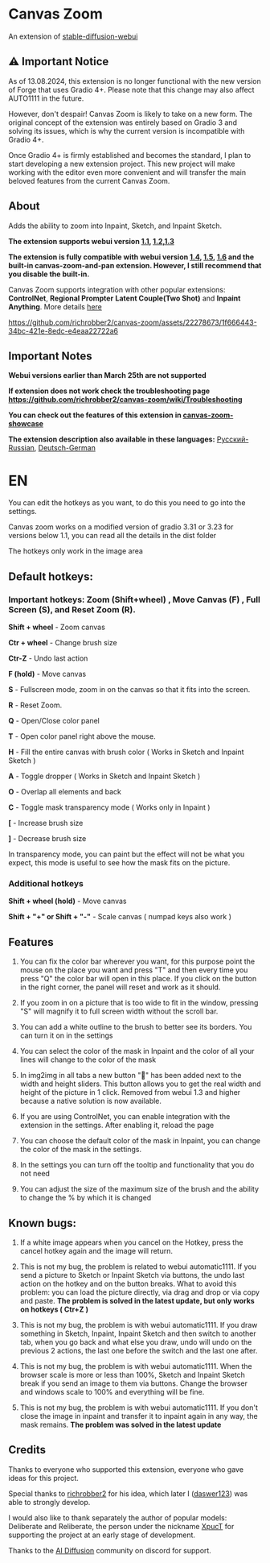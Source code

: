 # Canvas Zoom

An extension of [stable-diffusion-webui](https://github.com/AUTOMATIC1111/stable-diffusion-webui)

## ⚠️ Important Notice

As of 13.08.2024, this extension is no longer functional with the new version of Forge that uses Gradio 4+. Please note that this change may also affect AUTO1111 in the future.

However, don't despair! Canvas Zoom is likely to take on a new form. The original concept of the extension was entirely based on Gradio 3 and solving its issues, which is why the current version is incompatible with Gradio 4+.

Once Gradio 4+ is firmly established and becomes the standard, I plan to start developing a new extension project. This new project will make working with the editor even more convenient and will transfer the main beloved features from the current Canvas Zoom.

## About

Adds the ability to zoom into Inpaint, Sketch, and Inpaint Sketch.

**The extension supports webui version [1.1](https://github.com/AUTOMATIC1111/stable-diffusion-webui/releases/tag/v1.1.0), [1.2](https://github.com/AUTOMATIC1111/stable-diffusion-webui/releases/tag/v1.2.0),[1.3](https://github.com/AUTOMATIC1111/stable-diffusion-webui/releases/tag/v1.3.0)**

**The extension is fully compatible with webui version [1.4](https://github.com/AUTOMATIC1111/stable-diffusion-webui/releases/tag/v1.4.0), [1.5](https://github.com/AUTOMATIC1111/stable-diffusion-webui/releases/tag/v1.5.0), [1.6](https://github.com/AUTOMATIC1111/stable-diffusion-webui/releases/tag/v1.6.0) and the built-in canvas-zoom-and-pan extension. However, I still recommend that you disable the built-in.**

Canvas Zoom supports integration with other popular extensions: **ControlNet**, **Regional Prompter** **Latent Couple(Two Shot)** and **Inpaint Anything**. 
More details [here](https://github.com/richrobber2/canvas-zoom/discussions/42#discussioncomment-6102485)

https://github.com/richrobber2/canvas-zoom/assets/22278673/1f666443-34bc-421e-8edc-e4eaa22722a6

## Important Notes

**Webui versions earlier than March 25th are not supported**

**If extension does not work check the troubleshooting page https://github.com/richrobber2/canvas-zoom/wiki/Troubleshooting**

**You can check out the features of this extension in [canvas-zoom-showcase](https://github.com/richrobber2/canvas-zoom/wiki/Functionality)**

**The extension description also available in these languages:**
[Русский-Russian](https://github.com/richrobber2/canvas-zoom/wiki/Russian), [Deutsch-German](https://github.com/richrobber2/canvas-zoom/wiki/Deutsch-%E2%80%90-German)

# EN

You can edit the hotkeys as you want, to do this you need to go into the settings.

Canvas zoom works on a modified version of gradio 3.31 or 3.23 for versions below 1.1, you can read all the details in the dist folder

The hotkeys only work in the image area

## Default hotkeys:

### Important hotkeys: Zoom (Shift+wheel) , Move Canvas (F) , Full Screen (S), and Reset Zoom (R).

**Shift + wheel** - Zoom canvas

**Ctr + wheel** - Change brush size

**Ctr-Z** - Undo last action

**F (hold)** - Move canvas

**S** - Fullscreen mode, zoom in on the canvas so that it fits into the screen.

**R** - Reset Zoom.

**Q** - Open/Close color panel

**T** - Open color panel right above the mouse.

**H** - Fill the entire canvas with brush color ( Works in Sketch and Inpaint Sketch )

**A** - Toggle dropper ( Works in Sketch and Inpaint Sketch )

**O** - Overlap all elements and back

**C** - Toggle mask transparency mode ( Works only in Inpaint )

**[** - Increase brush size

**]** - Decrease brush size

In transparency mode, you can paint but the effect will not be what you expect, this mode is useful to see how the mask fits on the picture.

### Additional hotkeys

**Shift + wheel (hold)** - Move canvas

**Shift + "+" or Shift + "-"** - Scale canvas ( numpad keys also work )

## Features

1. You can fix the color bar wherever you want, for this purpose point the mouse on the place you want and press "T" and then every time you press "Q" the color bar will open in this place. If you click on the button in the right corner, the panel will reset and work as it should.

2. If you zoom in on a picture that is too wide to fit in the window, pressing "S" will magnify it to full screen width without the scroll bar.

3. You can add a white outline to the brush to better see its borders. You can turn it on in the settings

4. You can select the color of the mask in Inpaint and the color of all your lines will change to the color of the mask

5. In img2img in all tabs a new button "📏" has been added next to the width and height sliders. This button allows you to get the real width and height of the picture in 1 click. Removed from webui 1.3 and higher because a native solution is now available.

6. If you are using ControlNet, you can enable integration with the extension in the settings. After enabling it, reload the page

7. You can choose the default color of the mask in Inpaint, you can change the color of the mask in the settings.

8. In the settings you can turn off the tooltip and functionality that you do not need

9. You can adjust the size of the maximum size of the brush and the ability to change the % by which it is changed

## Known bugs:

1. If a white image appears when you cancel on the Hotkey, press the cancel hotkey again and the image will return.

2. This is not my bug, the problem is related to webui automatic1111. If you send a picture to Sketch or Inpaint Sketch via buttons, the undo last action on the hotkey and on the button breaks. What to avoid this problem: you can load the picture directly, via drag and drop or via copy and paste. **The problem is solved in the latest update, but only works on hotkeys ( Ctr+Z )**

3. This is not my bug, the problem is with webui automatic1111. If you draw something in Sketch, Inpaint, Inpaint Sketch and then switch to another tab, when you go back and what else you draw, undo will undo on the previous 2 actions, the last one before the switch and the last one after.

4. This is not my bug, the problem is with webui automatic1111. When the browser scale is more or less than 100%, Sketch and Inpaint Sketch break if you send an image to them via buttons. Change the browser and windows scale to 100% and everything will be fine.

5. This is not my bug, the problem is with webui automatic1111. If you don't close the image in inpaint and transfer it to inpaint again in any way, the mask remains. **The problem was solved in the latest update**

## Credits

Thanks to everyone who supported this extension, everyone who gave ideas for this project. 

Special thanks to [richrobber2](https://github.com/richrobber2) for his idea, which later I ([daswer123](https://github.com/daswer123)) was able to strongly develop. 

I would also like to thank separately the author of popular models: Deliberate and Reliberate, the person under the nickname [XpucT](https://www.youtube.com/@XpucT) for supporting the project at an early stage of development.

Thanks to the [AI Diffusion](https://discord.gg/xpuct) community on discord for support.
